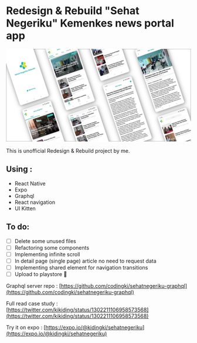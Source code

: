 # Redesign & Rebuild "Sehat Negeriku" Kemenkes news portal app

![thumbnail.jpg](thumbnail.jpg)

This is unofficial Redesign & Rebuild project by me.

## Using :

- React Native
- Expo
- Graphql
- React navigation
- UI Kitten

## To do:

- [ ]  Delete some unused files
- [ ]  Refactoring some components
- [ ]  Implementing infinite scroll
- [ ]  In detail page (single page) article no need to request data
- [ ]  Implementing shared element for navigation transitions
- [ ]  Upload to playstore 🥳

Graphql server repo : [https://github.com/codingki/sehatnegeriku-graphql](https://github.com/codingki/sehatnegeriku-graphql)

Full read case study : [https://twitter.com/kikiding/status/1302211106958573568](https://twitter.com/kikiding/status/1302211106958573568)

Try it on expo : [https://expo.io/@kidingki/sehatnegeriku](https://expo.io/@kidingki/sehatnegeriku)
